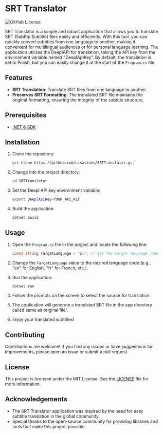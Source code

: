 # SRT Translator

![GitHub License](https://img.shields.io/badge/license-MIT-blue.svg)

SRT Translator is a simple and robust application that allows you to translate SRT (SubRip Subtitle) files easily and efficiently. With this tool, you can quickly convert subtitles from one language to another, making it convenient for multilingual audiences or for personal language learning.
The application utilizes the DeeplAPI for translation, taking the API key from the environment variable named "DeeplApiKey". By default, the translation is set to Polish, but you can easily change it at the start of the `Program.cs` file.

## Features

- **SRT Translation**: Translate SRT files from one language to another.
- **Preserves SRT Formatting**: The translated SRT file maintains the original formatting, ensuring the integrity of the subtitle structure.

## Prerequisites

- [.NET 6 SDK](https://dotnet.microsoft.com/download/dotnet/6.0)

## Installation

1. Clone the repository:

   ```bash
   git clone https://github.com/assasinos/SRTTranslator.git
   ```

2. Change into the project directory:

   ```bash
   cd SRTTranslator 
   ```

3. Set the Deepl API key environment variable:

   ```bash
   export DeeplApiKey=YOUR_API_KEY
   ```

4. Build the application:

   ```bash
   dotnet build
   ```

## Usage

1. Open the `Program.cs` file in the project and locate the following line:

   ```csharp
   const string TargetLanguage = "pl"; // Set the target language code here (e.g., "pl" for Polish)
   ```

2. Change the `TargetLanguage` value to the desired language code (e.g., "en" for English, "fr" for French, etc.).

3. Run the application:

   ```bash
   dotnet run
   ```

4. Follow the prompts on the screen to select the source for translation.

5. The application will generate a translated SRT file in the app directory called same as original file".

6. Enjoy your translated subtitles!

## Contributing

Contributions are welcome! If you find any issues or have suggestions for improvements, please open an issue or submit a pull request.

## License

This project is licensed under the MIT License. See the [LICENSE](LICENSE) file for more information.

## Acknowledgements

- The SRT Translator application was inspired by the need for easy subtitle translation in the global community.
- Special thanks to the open-source community for providing libraries and tools that make this project possible.

